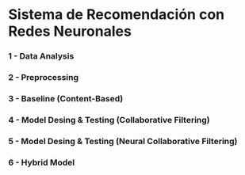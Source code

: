 # Sistema de Recomendación con Redes Neuronales

### 1 - Data Analysis

### 2 - Preprocessing

### 3 - Baseline (Content-Based)

### 4 - Model Desing & Testing (Collaborative Filtering)

### 5 - Model Desing & Testing (Neural Collaborative Filtering)

### 6 - Hybrid Model
